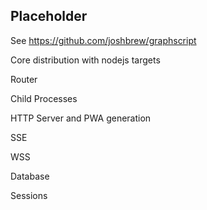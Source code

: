## Placeholder

See https://github.com/joshbrew/graphscript

Core distribution with nodejs targets

Router

Child Processes

HTTP Server and PWA generation

SSE

WSS

Database

Sessions